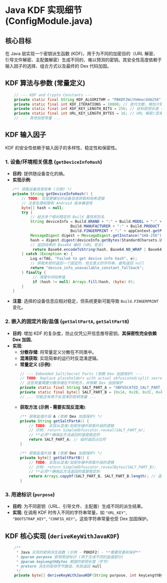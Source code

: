 # Java KDF 实现细节 (ConfigModule.java)

## 核心目标
在 Java 层实现一个密钥派生函数 (KDF)，用于为不同的加密目的（URL 解密、引导文件解密、主配置解密）生成不同的、难以预测的密钥。其安全性高度依赖于输入因子的选择、组合方式以及最终的 Dex 代码加固。

## KDF 算法与参数 (常量定义)

```java
    // --- KDF and Crypto Constants ---
    private static final String KDF_ALGORITHM = "PBKDF2WithHmacSHA256"; // 标准 KDF 算法
    private static final int KDF_ITERATIONS = 10000; // 迭代次数，增加计算成本
    private static final int KDF_KEY_LENGTH_BITS = 256; // 目标密钥长度 (位)，例如 AES-256
    private static final int URL_KEY_LENGTH_BYTES = 16; // URL 解密/混淆用密钥长度 (示例)
    // ... 其他加密常量 ...
```

## KDF 输入因子

KDF 的安全性依赖于输入因子的多样性、稳定性和保密性。

### 1. 设备/环境相关信息 (`getDeviceInfoHash`)

*   **目的**: 提供随设备变化的熵。
*   **实现示例**:
    ```java
    /** 获取设备信息哈希 (示例) */
    private String getDeviceInfoHash() {
        // TODO: 实现更健壮的设备信息获取和哈希逻辑
        // 注意处理权限和 Android 版本兼容性
        byte[] hash = null;
        try {
            // 组合多个相对稳定的 Build 属性和包名
            String deviceInfo = Build.BRAND + ":" + Build.MODEL + ":" +
                              Build.MANUFACTURER + ":" + Build.PRODUCT + ":" +
                              Build.FINGERPRINT + ":" + appContext.getPackageName();
            MessageDigest digest = MessageDigest.getInstance("SHA-256");
            hash = digest.digest(deviceInfo.getBytes(StandardCharsets.UTF_8));
            // 返回哈希的 Base64 编码 (URL 安全)
             return Base64.encodeToString(hash, Base64.NO_WRAP | Base64.URL_SAFE);
        } catch (Exception e) {
            Log.e(TAG, "Failed to get device info hash", e);
            // 获取失败时返回一个固定的、但无意义的字符串，避免返回 null
            return "device_info_unavailable_constant_fallback";
        } finally {
             // 清理中间哈希值
             if (hash != null) Arrays.fill(hash, (byte) 0);
        }
    }
    ```
*   **注意**: 选择的设备信息应相对稳定，但系统更新可能导致 `Build.FINGERPRINT` 变化。

### 2. 嵌入的固定片段/盐值 (`getSaltPartA`, `getSaltPartB`)

*   **目的**: 增加 KDF 的复杂度，防止仅凭公开信息推导密钥。**其保密性完全依赖 Dex 加固**。
*   **实现**:
    *   **分散存储**: 将常量定义分散在不同类中。
    *   **混淆获取**: 实现简单的运行时反混淆逻辑。
    *   **常量定义 (示例)**:
        ```java
        // --- Embedded Salt/Secret Parts (依赖 Dex 加固保护) ---
        // TODO: Replace placeholders with actual obfuscated/split secret parts
        // 这些常量需要分散存储在不同地方，并依赖 Dex 加固保护
        private static final String SALT_PART_A = "OBFUSCATED_SALT_PART_A_Long_Random_String_1"; // 替换为真实混淆/加密值
        private static final byte[] SALT_PART_B = {0x1A, 0x2B, 0x3C, 0x4D, 0x5E, 0x6F}; // 替换为真实混淆/加密值
        // ... 可能还有用于反混淆的密钥常量 ...
        ```
    *   **获取方法 (示例 - 需要实现反混淆)**:
        ```java
        /** 获取盐值片段 A (依赖 Dex 加固保护) */
        private String getSaltPartA() {
            // TODO: 实现从混淆/加密存储中获取片段的逻辑
            // 示例: return SimpleObfuscator.reveal(SALT_PART_A);
            // **必须**确保此方法返回的值是稳定的
            return SALT_PART_A; // 临时返回占位符
        }

        /** 获取盐值片段 B (依赖 Dex 加固保护) */
        private byte[] getSaltPartB() {
            // TODO: 实现从混淆/加密存储中获取片段的逻辑
            // 示例: return SimpleObfuscator.revealBytes(SALT_PART_B);
            // **必须**确保此方法返回的值是稳定的
            return Arrays.copyOf(SALT_PART_B, SALT_PART_B.length); // 返回副本
        }
        ```

### 3. 用途标识 (`purpose`)

*   **目的**: 为不同密钥（URL、引导文件、主配置）生成不同的派生结果。
*   **实现**: 在调用 KDF 时传入不同的字符串常量，如 `"URL_KEY"`, `"BOOTSTRAP_KEY"`, `"CONFIG_KEY"`。这些字符串常量也受 Dex 加固保护。

## KDF 核心实现 (`deriveKeyWithJavaKDF`)

```java
    /**
     * Java 实现的密钥派生函数 (示例 - PBKDF2) - **需要完善和保护**
     * @param purpose 密钥用途标识 (用于生成不同的盐值部分)
     * @param keyLengthBytes 期望的密钥长度（字节）
     * @return 派生的密钥字节数组，失败返回 null
     */
    private byte[] deriveKeyWithJavaKDF(String purpose, int keyLengthBytes) {
